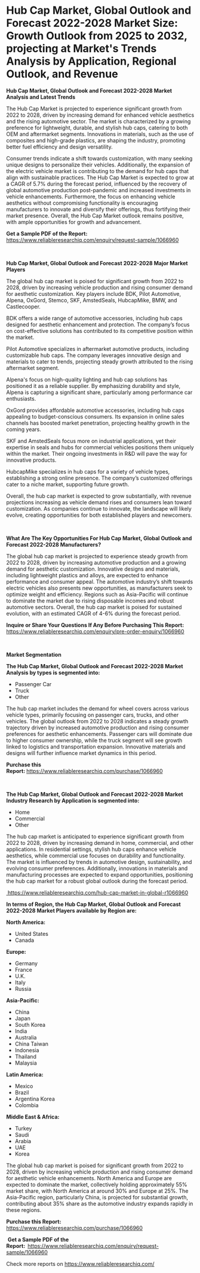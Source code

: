 <p><h1>Hub Cap Market, Global Outlook and Forecast 2022-2028 Market Size: Growth Outlook from 2025 to 2032, projecting at Market's Trends Analysis by Application, Regional Outlook, and Revenue</h1></p><p><strong>Hub Cap Market, Global Outlook and Forecast 2022-2028 Market Analysis and Latest Trends</strong></p>
<p><p>The Hub Cap Market is projected to experience significant growth from 2022 to 2028, driven by increasing demand for enhanced vehicle aesthetics and the rising automotive sector. The market is characterized by a growing preference for lightweight, durable, and stylish hub caps, catering to both OEM and aftermarket segments. Innovations in materials, such as the use of composites and high-grade plastics, are shaping the industry, promoting better fuel efficiency and design versatility.</p><p>Consumer trends indicate a shift towards customization, with many seeking unique designs to personalize their vehicles. Additionally, the expansion of the electric vehicle market is contributing to the demand for hub caps that align with sustainable practices. The Hub Cap Market is expected to grow at a CAGR of 5.7% during the forecast period, influenced by the recovery of global automotive production post-pandemic and increased investments in vehicle enhancements. Furthermore, the focus on enhancing vehicle aesthetics without compromising functionality is encouraging manufacturers to innovate and diversify their offerings, thus fortifying their market presence. Overall, the Hub Cap Market outlook remains positive, with ample opportunities for growth and advancement.</p></p>
<p><strong>Get a Sample PDF of the Report:&nbsp;</strong> <a href="https://www.reliableresearchiq.com/enquiry/request-sample/1066960?utm_campaign=2821&utm_medium=2&utm_source=Github&utm_content=ia&utm_term=21032025&utm_id=hub-cap-market-global-outlook-and-forecast-2022-2028">https://www.reliableresearchiq.com/enquiry/request-sample/1066960</a></p>
<p>&nbsp;</p>
<p><strong>Hub Cap Market, Global Outlook and Forecast 2022-2028 Major Market Players</strong></p>
<p><p>The global hub cap market is poised for significant growth from 2022 to 2028, driven by increasing vehicle production and rising consumer demand for aesthetic customization. Key players include BDK, Pilot Automotive, Alpena, OxGord, Stemco, SKF, AmstedSeals, HubcapMike, BMW, and Castlecooper.</p><p>BDK offers a wide range of automotive accessories, including hub caps designed for aesthetic enhancement and protection. The company’s focus on cost-effective solutions has contributed to its competitive position within the market.</p><p>Pilot Automotive specializes in aftermarket automotive products, including customizable hub caps. The company leverages innovative design and materials to cater to trends, projecting steady growth attributed to the rising aftermarket segment.</p><p>Alpena's focus on high-quality lighting and hub cap solutions has positioned it as a reliable supplier. By emphasizing durability and style, Alpena is capturing a significant share, particularly among performance car enthusiasts.</p><p>OxGord provides affordable automotive accessories, including hub caps appealing to budget-conscious consumers. Its expansion in online sales channels has boosted market penetration, projecting healthy growth in the coming years.</p><p>SKF and AmstedSeals focus more on industrial applications, yet their expertise in seals and hubs for commercial vehicles positions them uniquely within the market. Their ongoing investments in R&D will pave the way for innovative products.</p><p>HubcapMike specializes in hub caps for a variety of vehicle types, establishing a strong online presence. The company’s customized offerings cater to a niche market, supporting future growth.</p><p>Overall, the hub cap market is expected to grow substantially, with revenue projections increasing as vehicle demand rises and consumers lean toward customization. As companies continue to innovate, the landscape will likely evolve, creating opportunities for both established players and newcomers.</p></p>
<p>&nbsp;</p>
<p><strong>What Are The Key Opportunities For Hub Cap Market, Global Outlook and Forecast 2022-2028 Manufacturers?</strong></p>
<p><p>The global hub cap market is projected to experience steady growth from 2022 to 2028, driven by increasing automotive production and a growing demand for aesthetic customization. Innovative designs and materials, including lightweight plastics and alloys, are expected to enhance performance and consumer appeal. The automotive industry’s shift towards electric vehicles also presents new opportunities, as manufacturers seek to optimize weight and efficiency. Regions such as Asia-Pacific will continue to dominate the market due to rising disposable incomes and robust automotive sectors. Overall, the hub cap market is poised for sustained evolution, with an estimated CAGR of 4-6% during the forecast period.</p></p>
<p><strong>Inquire or Share Your Questions If Any Before Purchasing This Report:</strong> <a href="https://www.reliableresearchiq.com/enquiry/pre-order-enquiry/1066960?utm_campaign=2821&utm_medium=2&utm_source=Github&utm_content=ia&utm_term=21032025&utm_id=hub-cap-market-global-outlook-and-forecast-2022-2028">https://www.reliableresearchiq.com/enquiry/pre-order-enquiry/1066960</a></p>
<p>&nbsp;</p>
<p><strong>Market Segmentation</strong></p>
<p><strong>The Hub Cap Market, Global Outlook and Forecast 2022-2028 Market Analysis by types is segmented into:</strong></p>
<p><ul><li>Passenger Car</li><li>Truck</li><li>Other</li></ul></p>
<p><p>The hub cap market includes the demand for wheel covers across various vehicle types, primarily focusing on passenger cars, trucks, and other vehicles. The global outlook from 2022 to 2028 indicates a steady growth trajectory driven by increased automotive production and rising consumer preferences for aesthetic enhancements. Passenger cars will dominate due to higher consumer ownership, while the truck segment will see growth linked to logistics and transportation expansion. Innovative materials and designs will further influence market dynamics in this period.</p></p>
<p><strong>Purchase this Report:&nbsp;</strong><a href="https://www.reliableresearchiq.com/purchase/1066960?utm_campaign=2821&utm_medium=2&utm_source=Github&utm_content=ia&utm_term=21032025&utm_id=hub-cap-market-global-outlook-and-forecast-2022-2028">https://www.reliableresearchiq.com/purchase/1066960</a></p>
<p>&nbsp;</p>
<p><strong>The Hub Cap Market, Global Outlook and Forecast 2022-2028 Market Industry Research by Application is segmented into:</strong></p>
<p><ul><li>Home</li><li>Commercial</li><li>Other</li></ul></p>
<p><p>The hub cap market is anticipated to experience significant growth from 2022 to 2028, driven by increasing demand in home, commercial, and other applications. In residential settings, stylish hub caps enhance vehicle aesthetics, while commercial use focuses on durability and functionality. The market is influenced by trends in automotive design, sustainability, and evolving consumer preferences. Additionally, innovations in materials and manufacturing processes are expected to expand opportunities, positioning the hub cap market for a robust global outlook during the forecast period.</p></p>
<p><a href="https://www.reliableresearchiq.com/hub-cap-market-in-global-r1066960?utm_campaign=2821&utm_medium=2&utm_source=Github&utm_content=ia&utm_term=21032025&utm_id=hub-cap-market-global-outlook-and-forecast-2022-2028">&nbsp;https://www.reliableresearchiq.com/hub-cap-market-in-global-r1066960</a></p>
<p><strong>In terms of Region, the Hub Cap Market, Global Outlook and Forecast 2022-2028 Market Players available by Region are:</strong></p>
<p>
    <p> <strong> North America: </strong>
        <ul>
            <li>United States</li>
            <li>Canada</li>
        </ul>
        </p> 
    <p> <strong> Europe: </strong>
        <ul>
            <li>Germany</li>
            <li>France</li>
            <li>U.K.</li>
            <li>Italy</li>
            <li>Russia</li>
        </ul>
        </p> 
    <p> <strong> Asia-Pacific: </strong>
        <ul>
            <li>China</li>
            <li>Japan</li>
            <li>South Korea</li>
            <li>India</li>
            <li>Australia</li>
            <li>China Taiwan</li>
            <li>Indonesia</li>
            <li>Thailand</li>
            <li>Malaysia</li>
        </ul>
        </p> 
    <p> <strong> Latin America: </strong>
        <ul>
            <li>Mexico</li>
            <li>Brazil</li>
            <li>Argentina Korea</li>
            <li>Colombia</li>
        </ul>
        </p> 
    <p> <strong> Middle East & Africa: </strong>
        <ul>
            <li>Turkey</li>
            <li>Saudi</li>
            <li>Arabia</li>
            <li>UAE</li>
            <li>Korea</li>
        </ul>
    </p>
    </p>
<p><p>The global hub cap market is poised for significant growth from 2022 to 2028, driven by increasing vehicle production and rising consumer demand for aesthetic vehicle enhancements. North America and Europe are expected to dominate the market, collectively holding approximately 55% market share, with North America at around 30% and Europe at 25%. The Asia-Pacific region, particularly China, is projected for substantial growth, contributing about 35% share as the automotive industry expands rapidly in these regions.</p></p>
<p><strong>Purchase this Report: </strong><a href="https://www.reliableresearchiq.com/purchase/1066960?utm_campaign=2821&utm_medium=2&utm_source=Github&utm_content=ia&utm_term=21032025&utm_id=hub-cap-market-global-outlook-and-forecast-2022-2028">https://www.reliableresearchiq.com/purchase/1066960</a></p>
<p>&nbsp;<strong>Get a Sample PDF of the Report:&nbsp;&nbsp;</strong><a href="https://www.reliableresearchiq.com/enquiry/request-sample/1066960?utm_campaign=2821&utm_medium=2&utm_source=Github&utm_content=ia&utm_term=21032025&utm_id=hub-cap-market-global-outlook-and-forecast-2022-2028">https://www.reliableresearchiq.com/enquiry/request-sample/1066960</a></p>
<p><strong></strong></p>
<p>Check more reports on <a href="https://www.reliableresearchiq.com/?utm_campaign=2821&utm_medium=2&utm_source=Github&utm_content=ia&utm_term=21032025&utm_id=hub-cap-market-global-outlook-and-forecast-2022-2028">https://www.reliableresearchiq.com/</a></p>